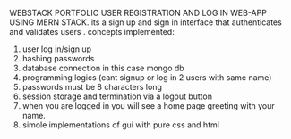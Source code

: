 WEBSTACK PORTFOLIO
USER REGISTRATION AND LOG IN WEB-APP USING MERN STACK.
its a sign up and sign in interface that authenticates and validates users .
concepts implemented:
1. user log in/sign up
2. hashing passwords
3. database connection in this case mongo db
4. programming logics (cant signup or log in 2 users with same name)
5. passwords must be 8 characters long
6. session storage and termination via a logout button
7. when you are logged in you will see a home page greeting with your name.
8. simole implementations of gui with pure css and html

